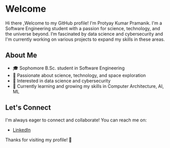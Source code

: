 # Welcome

Hi there ,Welcome to my GitHub profile! I'm Protyay Kumar Pramanik. I'm a Software Engineering student with a passion for science, technology, and the universe beyond. I’m fascinated by data science and cybersecurity and I'm currently working on various projects to expand my skills in these areas.

## About Me

- 🎓 Sophomore B.Sc. student in Software Engineering
- 🚀 Passionate about science, technology, and space exploration
- 🔐 Interested in data science and cybersecurity
- 🌱 Currently learning and growing my skills in Computer Architecture, AI, ML



## Let's Connect
I'm always eager to connect and collaborate! You can reach me on:
- [LinkedIn](https://www.linkedin.com/in/protyay-kumar-pramanik) 


Thanks for visiting my profile! 🌠
